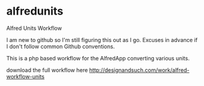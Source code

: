 alfredunits
===========

Alfred Units Workflow

I am new to github so I'm still figuring this out as I go. Excuses in advance if I don't follow common Github conventions.

This is a php based workflow for the AlfredApp converting various units.

download the full workflow here http://designandsuch.com/work/alfred-workflow-units